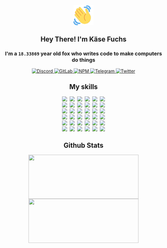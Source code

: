 <div><p align=center><img src=./resources/images/wave.gif width=64px height=64px></p><h2 align=center>Hey There! I'm Käse Fuchs</h2><h3 align=center>I'm a <code>18.33869</code> year old fox who writes code to make computers do things</h3><p align=center><a href=https://discord.com/users/507526681125322772><img alt=Discord src="https://img.shields.io/badge/Discord-5865F2?logo=discord&logoColor=white&style=flat-square#ae4f281ec20b19b8bbe85c8e8d82f845"> </a><a href=https://gitlab.com/kasefuchs><img alt=GitLab src="https://img.shields.io/badge/GitLab-330F63?logo=gitlab&logoColor=white&style=flat-square#ae4f281ec20b19b8bbe85c8e8d82f845"> </a><a href=https://npmjs.com/~kasefuchs><img alt=NPM src="https://img.shields.io/badge/NPM-CB3837?logo=npm&logoColor=white&style=flat-square#ae4f281ec20b19b8bbe85c8e8d82f845"> </a><a href=https://t.me/kasefuchs><img alt=Telegram src="https://img.shields.io/badge/Telegram-2CA5E0?logo=telegram&logoColor=white&style=flat-square#ae4f281ec20b19b8bbe85c8e8d82f845"> </a><a href=https://twitter.com/kasefuchs><img alt=Twitter src="https://img.shields.io/badge/Twitter-1DA1F2?logo=twitter&logoColor=white&style=flat-square#ae4f281ec20b19b8bbe85c8e8d82f845"></a></p><h2 align=center>My skills</h2><p align=center><a href=https://aws.amazon.com/ ><picture><source srcset="https://skillicons.dev/icons?i=aws&theme=dark#ae4f281ec20b19b8bbe85c8e8d82f845" media="(prefers-color-scheme: dark)"><source srcset="https://skillicons.dev/icons?i=aws&theme=light#ae4f281ec20b19b8bbe85c8e8d82f845" media="(prefers-color-scheme: light), (prefers-color-scheme: no-preference)"><img src="https://skillicons.dev/icons?i=aws&theme=light#ae4f281ec20b19b8bbe85c8e8d82f845"></picture></a>&nbsp;&nbsp;<a href=https://en.wikipedia.org/wiki/Bash_(Unix_shell)><picture><source srcset="https://skillicons.dev/icons?i=bash&theme=dark#ae4f281ec20b19b8bbe85c8e8d82f845" media="(prefers-color-scheme: dark)"><source srcset="https://skillicons.dev/icons?i=bash&theme=light#ae4f281ec20b19b8bbe85c8e8d82f845" media="(prefers-color-scheme: light), (prefers-color-scheme: no-preference)"><img src="https://skillicons.dev/icons?i=bash&theme=light#ae4f281ec20b19b8bbe85c8e8d82f845"></picture></a>&nbsp;&nbsp;<a href=https://discord.com/developers/docs><picture><source srcset="https://skillicons.dev/icons?i=bots&theme=dark#ae4f281ec20b19b8bbe85c8e8d82f845" media="(prefers-color-scheme: dark)"><source srcset="https://skillicons.dev/icons?i=bots&theme=light#ae4f281ec20b19b8bbe85c8e8d82f845" media="(prefers-color-scheme: light), (prefers-color-scheme: no-preference)"><img src="https://skillicons.dev/icons?i=bots&theme=light#ae4f281ec20b19b8bbe85c8e8d82f845"></picture></a>&nbsp;&nbsp;<a href=https://www.cloudflare.com/ ><picture><source srcset="https://skillicons.dev/icons?i=cloudflare&theme=dark#ae4f281ec20b19b8bbe85c8e8d82f845" media="(prefers-color-scheme: dark)"><source srcset="https://skillicons.dev/icons?i=cloudflare&theme=light#ae4f281ec20b19b8bbe85c8e8d82f845" media="(prefers-color-scheme: light), (prefers-color-scheme: no-preference)"><img src="https://skillicons.dev/icons?i=cloudflare&theme=light#ae4f281ec20b19b8bbe85c8e8d82f845"></picture></a>&nbsp;&nbsp;<a href=https://en.wikipedia.org/wiki/CSS><picture><source srcset="https://skillicons.dev/icons?i=css&theme=dark#ae4f281ec20b19b8bbe85c8e8d82f845" media="(prefers-color-scheme: dark)"><source srcset="https://skillicons.dev/icons?i=css&theme=light#ae4f281ec20b19b8bbe85c8e8d82f845" media="(prefers-color-scheme: light), (prefers-color-scheme: no-preference)"><img src="https://skillicons.dev/icons?i=css&theme=light#ae4f281ec20b19b8bbe85c8e8d82f845"></picture></a>&nbsp;&nbsp;<a href=https://www.docker.com/ ><picture><source srcset="https://skillicons.dev/icons?i=docker&theme=dark#ae4f281ec20b19b8bbe85c8e8d82f845" media="(prefers-color-scheme: dark)"><source srcset="https://skillicons.dev/icons?i=docker&theme=light#ae4f281ec20b19b8bbe85c8e8d82f845" media="(prefers-color-scheme: light), (prefers-color-scheme: no-preference)"><img src="https://skillicons.dev/icons?i=docker&theme=light#ae4f281ec20b19b8bbe85c8e8d82f845"></picture></a><br><a href=https://www.electronjs.org/ ><picture><source srcset="https://skillicons.dev/icons?i=electron&theme=dark#ae4f281ec20b19b8bbe85c8e8d82f845" media="(prefers-color-scheme: dark)"><source srcset="https://skillicons.dev/icons?i=electron&theme=light#ae4f281ec20b19b8bbe85c8e8d82f845" media="(prefers-color-scheme: light), (prefers-color-scheme: no-preference)"><img src="https://skillicons.dev/icons?i=electron&theme=light#ae4f281ec20b19b8bbe85c8e8d82f845"></picture></a>&nbsp;&nbsp;<a href=https://expressjs.com/ ><picture><source srcset="https://skillicons.dev/icons?i=express&theme=dark#ae4f281ec20b19b8bbe85c8e8d82f845" media="(prefers-color-scheme: dark)"><source srcset="https://skillicons.dev/icons?i=express&theme=light#ae4f281ec20b19b8bbe85c8e8d82f845" media="(prefers-color-scheme: light), (prefers-color-scheme: no-preference)"><img src="https://skillicons.dev/icons?i=express&theme=light#ae4f281ec20b19b8bbe85c8e8d82f845"></picture></a>&nbsp;&nbsp;<a href=https://www.figma.com/ ><picture><source srcset="https://skillicons.dev/icons?i=figma&theme=dark#ae4f281ec20b19b8bbe85c8e8d82f845" media="(prefers-color-scheme: dark)"><source srcset="https://skillicons.dev/icons?i=figma&theme=light#ae4f281ec20b19b8bbe85c8e8d82f845" media="(prefers-color-scheme: light), (prefers-color-scheme: no-preference)"><img src="https://skillicons.dev/icons?i=figma&theme=light#ae4f281ec20b19b8bbe85c8e8d82f845"></picture></a>&nbsp;&nbsp;<a href=https://firebase.google.com/ ><picture><source srcset="https://skillicons.dev/icons?i=firebase&theme=dark#ae4f281ec20b19b8bbe85c8e8d82f845" media="(prefers-color-scheme: dark)"><source srcset="https://skillicons.dev/icons?i=firebase&theme=light#ae4f281ec20b19b8bbe85c8e8d82f845" media="(prefers-color-scheme: light), (prefers-color-scheme: no-preference)"><img src="https://skillicons.dev/icons?i=firebase&theme=light#ae4f281ec20b19b8bbe85c8e8d82f845"></picture></a>&nbsp;&nbsp;<a href=https://flask.palletsprojects.com/ ><picture><source srcset="https://skillicons.dev/icons?i=flask&theme=dark#ae4f281ec20b19b8bbe85c8e8d82f845" media="(prefers-color-scheme: dark)"><source srcset="https://skillicons.dev/icons?i=flask&theme=light#ae4f281ec20b19b8bbe85c8e8d82f845" media="(prefers-color-scheme: light), (prefers-color-scheme: no-preference)"><img src="https://skillicons.dev/icons?i=flask&theme=light#ae4f281ec20b19b8bbe85c8e8d82f845"></picture></a>&nbsp;&nbsp;<a href=https://cloud.google.com/ ><picture><source srcset="https://skillicons.dev/icons?i=gcp&theme=dark#ae4f281ec20b19b8bbe85c8e8d82f845" media="(prefers-color-scheme: dark)"><source srcset="https://skillicons.dev/icons?i=gcp&theme=light#ae4f281ec20b19b8bbe85c8e8d82f845" media="(prefers-color-scheme: light), (prefers-color-scheme: no-preference)"><img src="https://skillicons.dev/icons?i=gcp&theme=light#ae4f281ec20b19b8bbe85c8e8d82f845"></picture></a><br><a href=https://git-scm.com/ ><picture><source srcset="https://skillicons.dev/icons?i=git&theme=dark#ae4f281ec20b19b8bbe85c8e8d82f845" media="(prefers-color-scheme: dark)"><source srcset="https://skillicons.dev/icons?i=git&theme=light#ae4f281ec20b19b8bbe85c8e8d82f845" media="(prefers-color-scheme: light), (prefers-color-scheme: no-preference)"><img src="https://skillicons.dev/icons?i=git&theme=light#ae4f281ec20b19b8bbe85c8e8d82f845"></picture></a>&nbsp;&nbsp;<a href=https://github.com/ ><picture><source srcset="https://skillicons.dev/icons?i=github&theme=dark#ae4f281ec20b19b8bbe85c8e8d82f845" media="(prefers-color-scheme: dark)"><source srcset="https://skillicons.dev/icons?i=github&theme=light#ae4f281ec20b19b8bbe85c8e8d82f845" media="(prefers-color-scheme: light), (prefers-color-scheme: no-preference)"><img src="https://skillicons.dev/icons?i=github&theme=light#ae4f281ec20b19b8bbe85c8e8d82f845"></picture></a>&nbsp;&nbsp;<a href=https://gitlab.com/ ><picture><source srcset="https://skillicons.dev/icons?i=gitlab&theme=dark#ae4f281ec20b19b8bbe85c8e8d82f845" media="(prefers-color-scheme: dark)"><source srcset="https://skillicons.dev/icons?i=gitlab&theme=light#ae4f281ec20b19b8bbe85c8e8d82f845" media="(prefers-color-scheme: light), (prefers-color-scheme: no-preference)"><img src="https://skillicons.dev/icons?i=gitlab&theme=light#ae4f281ec20b19b8bbe85c8e8d82f845"></picture></a>&nbsp;&nbsp;<a href=https://www.heroku.com/ ><picture><source srcset="https://skillicons.dev/icons?i=heroku&theme=dark#ae4f281ec20b19b8bbe85c8e8d82f845" media="(prefers-color-scheme: dark)"><source srcset="https://skillicons.dev/icons?i=heroku&theme=light#ae4f281ec20b19b8bbe85c8e8d82f845" media="(prefers-color-scheme: light), (prefers-color-scheme: no-preference)"><img src="https://skillicons.dev/icons?i=heroku&theme=light#ae4f281ec20b19b8bbe85c8e8d82f845"></picture></a>&nbsp;&nbsp;<a href=https://en.wikipedia.org/wiki/HTML><picture><source srcset="https://skillicons.dev/icons?i=html&theme=dark#ae4f281ec20b19b8bbe85c8e8d82f845" media="(prefers-color-scheme: dark)"><source srcset="https://skillicons.dev/icons?i=html&theme=light#ae4f281ec20b19b8bbe85c8e8d82f845" media="(prefers-color-scheme: light), (prefers-color-scheme: no-preference)"><img src="https://skillicons.dev/icons?i=html&theme=light#ae4f281ec20b19b8bbe85c8e8d82f845"></picture></a>&nbsp;&nbsp;<a href=https://en.wikipedia.org/wiki/JavaScript><picture><source srcset="https://skillicons.dev/icons?i=js&theme=dark#ae4f281ec20b19b8bbe85c8e8d82f845" media="(prefers-color-scheme: dark)"><source srcset="https://skillicons.dev/icons?i=js&theme=light#ae4f281ec20b19b8bbe85c8e8d82f845" media="(prefers-color-scheme: light), (prefers-color-scheme: no-preference)"><img src="https://skillicons.dev/icons?i=js&theme=light#ae4f281ec20b19b8bbe85c8e8d82f845"></picture></a><br><a href=https://en.wikipedia.org/wiki/Linux><picture><source srcset="https://skillicons.dev/icons?i=linux&theme=dark#ae4f281ec20b19b8bbe85c8e8d82f845" media="(prefers-color-scheme: dark)"><source srcset="https://skillicons.dev/icons?i=linux&theme=light#ae4f281ec20b19b8bbe85c8e8d82f845" media="(prefers-color-scheme: light), (prefers-color-scheme: no-preference)"><img src="https://skillicons.dev/icons?i=linux&theme=light#ae4f281ec20b19b8bbe85c8e8d82f845"></picture></a>&nbsp;&nbsp;<a href=https://mui.com/ ><picture><source srcset="https://skillicons.dev/icons?i=materialui&theme=dark#ae4f281ec20b19b8bbe85c8e8d82f845" media="(prefers-color-scheme: dark)"><source srcset="https://skillicons.dev/icons?i=materialui&theme=light#ae4f281ec20b19b8bbe85c8e8d82f845" media="(prefers-color-scheme: light), (prefers-color-scheme: no-preference)"><img src="https://skillicons.dev/icons?i=materialui&theme=light#ae4f281ec20b19b8bbe85c8e8d82f845"></picture></a>&nbsp;&nbsp;<a href=https://en.wikipedia.org/wiki/Markdown><picture><source srcset="https://skillicons.dev/icons?i=md&theme=dark#ae4f281ec20b19b8bbe85c8e8d82f845" media="(prefers-color-scheme: dark)"><source srcset="https://skillicons.dev/icons?i=md&theme=light#ae4f281ec20b19b8bbe85c8e8d82f845" media="(prefers-color-scheme: light), (prefers-color-scheme: no-preference)"><img src="https://skillicons.dev/icons?i=md&theme=light#ae4f281ec20b19b8bbe85c8e8d82f845"></picture></a>&nbsp;&nbsp;<a href=https://www.mongodb.com/ ><picture><source srcset="https://skillicons.dev/icons?i=mongodb&theme=dark#ae4f281ec20b19b8bbe85c8e8d82f845" media="(prefers-color-scheme: dark)"><source srcset="https://skillicons.dev/icons?i=mongodb&theme=light#ae4f281ec20b19b8bbe85c8e8d82f845" media="(prefers-color-scheme: light), (prefers-color-scheme: no-preference)"><img src="https://skillicons.dev/icons?i=mongodb&theme=light#ae4f281ec20b19b8bbe85c8e8d82f845"></picture></a>&nbsp;&nbsp;<a href=https://www.mysql.com/ ><picture><source srcset="https://skillicons.dev/icons?i=mysql&theme=dark#ae4f281ec20b19b8bbe85c8e8d82f845" media="(prefers-color-scheme: dark)"><source srcset="https://skillicons.dev/icons?i=mysql&theme=light#ae4f281ec20b19b8bbe85c8e8d82f845" media="(prefers-color-scheme: light), (prefers-color-scheme: no-preference)"><img src="https://skillicons.dev/icons?i=mysql&theme=light#ae4f281ec20b19b8bbe85c8e8d82f845"></picture></a>&nbsp;&nbsp;<a href=https://nextjs.org/ ><picture><source srcset="https://skillicons.dev/icons?i=nextjs&theme=dark#ae4f281ec20b19b8bbe85c8e8d82f845" media="(prefers-color-scheme: dark)"><source srcset="https://skillicons.dev/icons?i=nextjs&theme=light#ae4f281ec20b19b8bbe85c8e8d82f845" media="(prefers-color-scheme: light), (prefers-color-scheme: no-preference)"><img src="https://skillicons.dev/icons?i=nextjs&theme=light#ae4f281ec20b19b8bbe85c8e8d82f845"></picture></a><br><a href=https://nodejs.org/en/ ><picture><source srcset="https://skillicons.dev/icons?i=nodejs&theme=dark#ae4f281ec20b19b8bbe85c8e8d82f845" media="(prefers-color-scheme: dark)"><source srcset="https://skillicons.dev/icons?i=nodejs&theme=light#ae4f281ec20b19b8bbe85c8e8d82f845" media="(prefers-color-scheme: light), (prefers-color-scheme: no-preference)"><img src="https://skillicons.dev/icons?i=nodejs&theme=light#ae4f281ec20b19b8bbe85c8e8d82f845"></picture></a>&nbsp;&nbsp;<a href=https://www.postgresql.org/ ><picture><source srcset="https://skillicons.dev/icons?i=postgres&theme=dark#ae4f281ec20b19b8bbe85c8e8d82f845" media="(prefers-color-scheme: dark)"><source srcset="https://skillicons.dev/icons?i=postgres&theme=light#ae4f281ec20b19b8bbe85c8e8d82f845" media="(prefers-color-scheme: light), (prefers-color-scheme: no-preference)"><img src="https://skillicons.dev/icons?i=postgres&theme=light#ae4f281ec20b19b8bbe85c8e8d82f845"></picture></a>&nbsp;&nbsp;<a href=https://learn.microsoft.com/en-us/powershell/ ><picture><source srcset="https://skillicons.dev/icons?i=powershell&theme=dark#ae4f281ec20b19b8bbe85c8e8d82f845" media="(prefers-color-scheme: dark)"><source srcset="https://skillicons.dev/icons?i=powershell&theme=light#ae4f281ec20b19b8bbe85c8e8d82f845" media="(prefers-color-scheme: light), (prefers-color-scheme: no-preference)"><img src="https://skillicons.dev/icons?i=powershell&theme=light#ae4f281ec20b19b8bbe85c8e8d82f845"></picture></a>&nbsp;&nbsp;<a href=https://www.python.org/ ><picture><source srcset="https://skillicons.dev/icons?i=py&theme=dark#ae4f281ec20b19b8bbe85c8e8d82f845" media="(prefers-color-scheme: dark)"><source srcset="https://skillicons.dev/icons?i=py&theme=light#ae4f281ec20b19b8bbe85c8e8d82f845" media="(prefers-color-scheme: light), (prefers-color-scheme: no-preference)"><img src="https://skillicons.dev/icons?i=py&theme=light#ae4f281ec20b19b8bbe85c8e8d82f845"></picture></a>&nbsp;&nbsp;<a href=https://www.raspberrypi.org/ ><picture><source srcset="https://skillicons.dev/icons?i=raspberrypi&theme=dark#ae4f281ec20b19b8bbe85c8e8d82f845" media="(prefers-color-scheme: dark)"><source srcset="https://skillicons.dev/icons?i=raspberrypi&theme=light#ae4f281ec20b19b8bbe85c8e8d82f845" media="(prefers-color-scheme: light), (prefers-color-scheme: no-preference)"><img src="https://skillicons.dev/icons?i=raspberrypi&theme=light#ae4f281ec20b19b8bbe85c8e8d82f845"></picture></a>&nbsp;&nbsp;<a href=https://reactjs.org/ ><picture><source srcset="https://skillicons.dev/icons?i=react&theme=dark#ae4f281ec20b19b8bbe85c8e8d82f845" media="(prefers-color-scheme: dark)"><source srcset="https://skillicons.dev/icons?i=react&theme=light#ae4f281ec20b19b8bbe85c8e8d82f845" media="(prefers-color-scheme: light), (prefers-color-scheme: no-preference)"><img src="https://skillicons.dev/icons?i=react&theme=light#ae4f281ec20b19b8bbe85c8e8d82f845"></picture></a><br><a href=https://redux.js.org/ ><picture><source srcset="https://skillicons.dev/icons?i=redux&theme=dark#ae4f281ec20b19b8bbe85c8e8d82f845" media="(prefers-color-scheme: dark)"><source srcset="https://skillicons.dev/icons?i=redux&theme=light#ae4f281ec20b19b8bbe85c8e8d82f845" media="(prefers-color-scheme: light), (prefers-color-scheme: no-preference)"><img src="https://skillicons.dev/icons?i=redux&theme=light#ae4f281ec20b19b8bbe85c8e8d82f845"></picture></a>&nbsp;&nbsp;<a href=https://en.wikipedia.org/wiki/Regular_expression><picture><source srcset="https://skillicons.dev/icons?i=regex&theme=dark#ae4f281ec20b19b8bbe85c8e8d82f845" media="(prefers-color-scheme: dark)"><source srcset="https://skillicons.dev/icons?i=regex&theme=light#ae4f281ec20b19b8bbe85c8e8d82f845" media="(prefers-color-scheme: light), (prefers-color-scheme: no-preference)"><img src="https://skillicons.dev/icons?i=regex&theme=light#ae4f281ec20b19b8bbe85c8e8d82f845"></picture></a>&nbsp;&nbsp;<a href=https://en.wikipedia.org/wiki/Sass_(stylesheet_language)><picture><source srcset="https://skillicons.dev/icons?i=sass&theme=dark#ae4f281ec20b19b8bbe85c8e8d82f845" media="(prefers-color-scheme: dark)"><source srcset="https://skillicons.dev/icons?i=sass&theme=light#ae4f281ec20b19b8bbe85c8e8d82f845" media="(prefers-color-scheme: light), (prefers-color-scheme: no-preference)"><img src="https://skillicons.dev/icons?i=sass&theme=light#ae4f281ec20b19b8bbe85c8e8d82f845"></picture></a>&nbsp;&nbsp;<a href=https://www.typescriptlang.org/ ><picture><source srcset="https://skillicons.dev/icons?i=ts&theme=dark#ae4f281ec20b19b8bbe85c8e8d82f845" media="(prefers-color-scheme: dark)"><source srcset="https://skillicons.dev/icons?i=ts&theme=light#ae4f281ec20b19b8bbe85c8e8d82f845" media="(prefers-color-scheme: light), (prefers-color-scheme: no-preference)"><img src="https://skillicons.dev/icons?i=ts&theme=light#ae4f281ec20b19b8bbe85c8e8d82f845"></picture></a>&nbsp;&nbsp;<a href=https://unity.com/ ><picture><source srcset="https://skillicons.dev/icons?i=unity&theme=dark#ae4f281ec20b19b8bbe85c8e8d82f845" media="(prefers-color-scheme: dark)"><source srcset="https://skillicons.dev/icons?i=unity&theme=light#ae4f281ec20b19b8bbe85c8e8d82f845" media="(prefers-color-scheme: light), (prefers-color-scheme: no-preference)"><img src="https://skillicons.dev/icons?i=unity&theme=light#ae4f281ec20b19b8bbe85c8e8d82f845"></picture></a>&nbsp;&nbsp;<a href=https://workers.cloudflare.com/ ><picture><source srcset="https://skillicons.dev/icons?i=workers&theme=dark#ae4f281ec20b19b8bbe85c8e8d82f845" media="(prefers-color-scheme: dark)"><source srcset="https://skillicons.dev/icons?i=workers&theme=light#ae4f281ec20b19b8bbe85c8e8d82f845" media="(prefers-color-scheme: light), (prefers-color-scheme: no-preference)"><img src="https://skillicons.dev/icons?i=workers&theme=light#ae4f281ec20b19b8bbe85c8e8d82f845"></picture></a><br></p><h2 align=center>Github Stats</h2><p align=center><picture><source srcset="https://github-readme-stats-kasefuchs.vercel.app/api/?count_private=true&hide_border=true&hide_rank=true&line_height=20&hide_title=true&username=Kasefuchs&theme=dark#ae4f281ec20b19b8bbe85c8e8d82f845" media="(prefers-color-scheme: dark)"><source srcset="https://github-readme-stats-kasefuchs.vercel.app/api/?count_private=true&hide_border=true&hide_rank=true&line_height=20&hide_title=true&username=Kasefuchs&theme=light#ae4f281ec20b19b8bbe85c8e8d82f845" media="(prefers-color-scheme: light), (prefers-color-scheme: no-preference)"><img align=middle width=350 height=140 src="https://github-readme-stats-kasefuchs.vercel.app/api/?count_private=true&hide_border=true&hide_rank=true&line_height=20&hide_title=true&username=Kasefuchs&theme=light#ae4f281ec20b19b8bbe85c8e8d82f845"></picture><picture><source srcset="https://github-readme-stats-kasefuchs.vercel.app/api/top-langs/?count_private=true&hide_border=true&layout=compact&username=Kasefuchs&theme=dark#ae4f281ec20b19b8bbe85c8e8d82f845" media="(prefers-color-scheme: dark)"><source srcset="https://github-readme-stats-kasefuchs.vercel.app/api/top-langs/?count_private=true&hide_border=true&layout=compact&username=Kasefuchs&theme=light#ae4f281ec20b19b8bbe85c8e8d82f845" media="(prefers-color-scheme: light), (prefers-color-scheme: no-preference)"><img align=middle width=350 height=140 src="https://github-readme-stats-kasefuchs.vercel.app/api/top-langs/?count_private=true&hide_border=true&layout=compact&username=Kasefuchs&theme=light#ae4f281ec20b19b8bbe85c8e8d82f845"></picture></p><img src="https://hit.yhype.me/github/profile?user_id=64592097#ae4f281ec20b19b8bbe85c8e8d82f845" alt=""></div>
